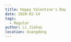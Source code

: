 ```yaml
---
title: Happy Valentine's Day
date: 2020-02-14
tags:
  - Regular
author: Li Jiahao
location: Guangdong
---
```


<template>
    <div>
        <p>Happy Valentine's Day Cindy! This is the 5th Valentine's Day since we've been together. We seldom celebrate this holiday for various reasons, yet the future is so promising and so long. If we're tough enough, we'll absolutely be staying together for <strong>{{ score }}</strong> days, till <strong>{{ dateStrEn }}</strong>.</p>
        <p>情人节快乐猪猪！这是我们在一起的第五个情人节，由于种种原因我们都没有认真过过这个节，但是没有关系，未来还很长，只要足够努力，我们还会一直在一起 <strong>{{ score }}</strong> 天，直到 <strong>{{ dateStrZh }}</strong>。</p>
        <div style="text-align: center;">
            <Game2048-BoardView v-model="score" />
        </div>
    </div>
</template>

<script>
export default {
    data() {
        return {
            score: 0
        };
    },
    methods: {
        endDate() {
            var date = new Date();
            date.setDate(date.getDate() + this.score);
            return `${date.getFullYear()}/${date.getMonth() + 1}/${date.getDate()}`;
        },
        isTillDeath() {
            return this.score > 365 * 80;
        }
    },
    computed: {
        dateStrEn() {
            if (this.isTillDeath()) {
                return 'forever';
            } else {
                return this.endDate();
            }
        },
        dateStrZh() {
            if (this.isTillDeath()) {
                return '永远';
            } else {
                return this.endDate();
            }
        }
    }
};
</script>